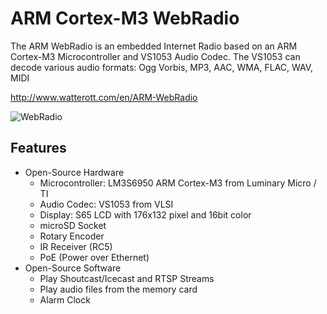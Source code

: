 # ARM Cortex-M3 WebRadio
The ARM WebRadio is an embedded Internet Radio based on an ARM Cortex-M3 Microcontroller and VS1053 Audio Codec. The VS1053 can decode various audio formats: Ogg Vorbis, MP3, AAC, WMA, FLAC, WAV, MIDI

<http://www.watterott.com/en/ARM-WebRadio>

![WebRadio](https://github.com/watterott/WebRadio/raw/master/img/webradio.jpg)


## Features
 * Open-Source Hardware
    * Microcontroller: LM3S6950 ARM Cortex-M3 from Luminary Micro / TI
    * Audio Codec: VS1053 from VLSI
    * Display: S65 LCD with 176x132 pixel and 16bit color
    * microSD Socket
    * Rotary Encoder
    * IR Receiver (RC5)
    * PoE (Power over Ethernet)
 * Open-Source Software
    * Play Shoutcast/Icecast and RTSP Streams
    * Play audio files from the memory card
    * Alarm Clock
